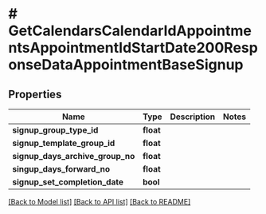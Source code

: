# # GetCalendarsCalendarIdAppointmentsAppointmentIdStartDate200ResponseDataAppointmentBaseSignup

## Properties

Name | Type | Description | Notes
------------ | ------------- | ------------- | -------------
**signup_group_type_id** | **float** |  |
**signup_template_group_id** | **float** |  |
**signup_days_archive_group_no** | **float** |  |
**singup_days_forward_no** | **float** |  |
**signup_set_completion_date** | **bool** |  |

[[Back to Model list]](../../README.md#models) [[Back to API list]](../../README.md#endpoints) [[Back to README]](../../README.md)
